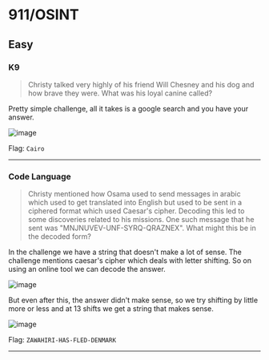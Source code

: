 # 911/OSINT

## Easy

### K9

> Christy talked very highly of his friend Will Chesney and his dog and how brave they were. What was his loyal canine called?

Pretty simple challenge, all it takes is a google search and you have your answer. 

![image](https://github.com/user-attachments/assets/00c80d2d-4e25-4bce-83b7-c781ad160dbd)

Flag: `Cairo`

---


### Code Language

> Christy mentioned how Osama used to send messages in arabic which used to get translated into English but used to be sent in a ciphered format which used Caesar's cipher. Decoding this led to some discoveries related to his missions.
> One such message that he sent was "MNJNUVEV-UNF-SYRQ-QRAZNEX". What might this be in the decoded form?

In the challenge we have a string that doesn't make a lot of sense. The challenge mentions caesar's cipher which deals with letter shifting. So on using an online tool we can decode the answer.

![image](https://github.com/user-attachments/assets/94ebb6ea-5c2b-4ad5-91c5-e96d2a71e9e1)

But even after this, the answer didn't make sense, so we try shifting by little more or less and at 13 shifts we get a string that makes sense.

![image](https://github.com/user-attachments/assets/7eeefd45-7a2e-4d3e-bd5a-54bc862293b4)

Flag: `ZAWAHIRI-HAS-FLED-DENMARK`

---



